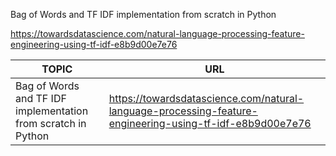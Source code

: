 Bag of Words and TF IDF implementation from scratch in Python

https://towardsdatascience.com/natural-language-processing-feature-engineering-using-tf-idf-e8b9d00e7e76

|TOPIC|URL|
|-----|---|
|Bag of Words and TF IDF implementation from scratch in Python|https://towardsdatascience.com/natural-language-processing-feature-engineering-using-tf-idf-e8b9d00e7e76|
